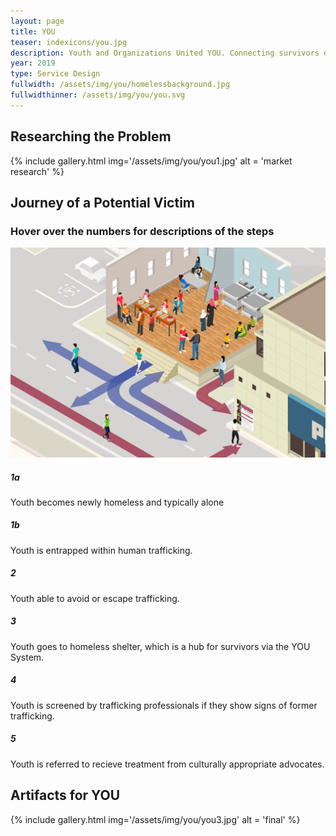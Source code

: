 ```yaml
---
layout: page
title: YOU
teaser: indexicons/you.jpg
description: Youth and Organizations United YOU. Connecting survivors of human trafficking to vital advocates.
year: 2019
type: Service Design
fullwidth: /assets/img/you/homelessbackground.jpg
fullwidthinner: /assets/img/you/you.svg
---
```

## Researching the Problem
{% include gallery.html img='/assets/img/you/you1.jpg' alt = 'market research' %}
## Journey of a Potential Victim
### Hover over the numbers for descriptions of the steps

<div class= "hotspot-container col-xs-12">
  <img src="/assets/img/you/city.jpg">
  <div style="top: 73%; left: 28%;" class="lg-hotspot bottom-left">
      <div class="lg-hotspot-button"><h5>1a</h5></div>
      <div class="lg-hotspot-label">
        <p>Youth becomes newly homeless and typically alone</p>
      </div>
    </div>
    <div style="top: 47%; left: 65%;" class="lg-hotspot top-right">
      <div class="lg-hotspot-button"><h5>1b</h5></div>
      <div class="lg-hotspot-label">
        <p>Youth is entrapped within human trafficking.</p>
      </div>
    </div>
    <div style="top: 74%; left: 69%;" class="lg-hotspot bottom-right">
      <div class="lg-hotspot-button"><h5>2</h5></div>
      <div class="lg-hotspot-label">
        <p>Youth able to avoid or escape trafficking.</p>
      </div>
    </div>
    <div style="top: 43.5%; left: 38.5%;" class="lg-hotspot top-left">
      <div class="lg-hotspot-button"><h5>3</h5></div>
      <div class="lg-hotspot-label">
        <p>Youth goes to homeless shelter, which is a hub for survivors via the YOU System.</p>
      </div>
    </div>
    <div style="top: 5%; left: 57.5%;" class="lg-hotspot top-right">
      <div class="lg-hotspot-button"><h5>4</h5></div>
      <div class="lg-hotspot-label">
        <p>Youth is screened by trafficking professionals if they show signs of former trafficking.</p>
      </div>
    </div>
    <div style="top: 40.8%; left: 18.8%;" class="lg-hotspot top-left">
      <div class="lg-hotspot-button"><h5>5</h5></div>
      <div class="lg-hotspot-label">
        <p>Youth is referred to recieve treatment from culturally appropriate advocates.</p>
      </div>
    </div>

  </div>


## Artifacts for YOU
{% include gallery.html img='/assets/img/you/you3.jpg' alt = 'final' %}